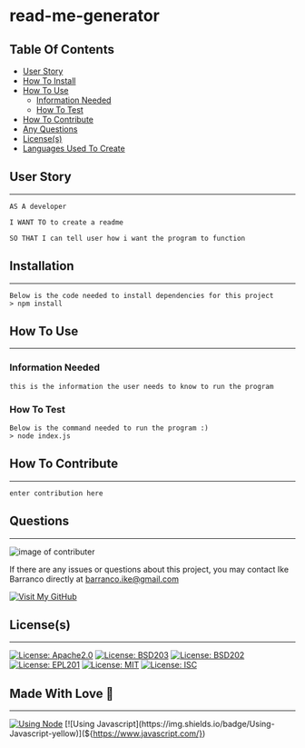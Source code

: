 
# read-me-generator
## Table Of Contents
- [User Story](#User-Story)
- [How To Install](##Installation)
- [How To Use](##How-To-Use)
  - [Information Needed](###Information-Needed)
  - [How To Test](###How-To-Test)
- [How To Contribute](##Contribute)
- [Any Questions](##Questions)
- [License(s)](##License(s))
- [Languages Used To Create](##Made-With-Love-💖)

## User Story
--------------------------
```
AS A developer 

I WANT TO to create a readme 

SO THAT I can tell user how i want the program to function 

```

## Installation
--------------------------
```
Below is the code needed to install dependencies for this project
> npm install
```

## How To Use
---------------------------
### Information Needed
```
this is the information the user needs to know to run the program

```

### How To Test
```
Below is the command needed to run the program :)
> node index.js
```

## How To Contribute
--------------------------
```
enter contribution here

```

## Questions
--------------------------
![image of contributer](https://avatars1.githubusercontent.com/u/57930755?v=4) 

If there are any issues or questions about this project, you may contact Ike Barranco directly at barranco.ike@gmail.com

[![Visit My GitHub](https://img.shields.io/badge/Visit%20My%20GitHub-Click%20Me-1abc9c.svg)](https://github.com/ikemous)

## License(s)
--------------------------
[![License: Apache2.0](https://img.shields.io/badge/License-Apache%202.0-blue.svg)](https://opensource.org/licenses/Apache-2.0) 
[![License: BSD203](https://img.shields.io/badge/License-BSD%203--Clause-blue.svg)](https://opensource.org/licenses/BSD-3-Clause) 
[![License: BSD202](https://img.shields.io/badge/License-BSD%202--Clause-orange.svg)](https://opensource.org/licenses/BSD-2-Clause) 
[![License: EPL201](https://img.shields.io/badge/License-EPL%201.0-red.svg)](https://opensource.org/licenses/EPL-1.0) 
[![License: MIT](https://img.shields.io/badge/License-MIT-yellow.svg)](https://opensource.org/licenses/MIT) 
[![License: ISC](https://img.shields.io/badge/License-ISC-blue.svg)](https://opensource.org/licenses/ISC) 


## Made With Love 💖
--------------------------
[![Using Node](https://img.shields.io/badge/Using-Node-brightgreen)](${https://nodejs.org/en/}) 
[![Using Javascript](https://img.shields.io/badge/Using-Javascript-yellow)](${https://www.javascript.com/}) 

